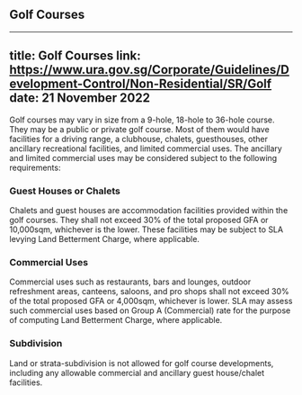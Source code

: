 
## Golf Courses
---
title: Golf Courses
link: https://www.ura.gov.sg/Corporate/Guidelines/Development-Control/Non-Residential/SR/Golf
date: 21 November 2022
---

Golf courses may vary in size from a 9-hole, 18-hole to 36-hole course. They may be a public or private golf course. Most of them would have facilities for a driving range, a clubhouse, chalets, guesthouses, other ancillary recreational facilities, and limited commercial uses. The ancillary and limited commercial uses may be considered subject to the following requirements:

### Guest Houses or Chalets

Chalets and guest houses are accommodation facilities provided within the golf courses. They shall not exceed 30% of the total proposed GFA or 10,000sqm, whichever is the lower. These facilities may be subject to SLA levying Land Betterment Charge, where applicable.

### Commercial Uses

Commercial uses such as restaurants, bars and lounges, outdoor refreshment areas, canteens, saloons, and pro shops shall not exceed 30% of the total proposed GFA or 4,000sqm, whichever is lower. SLA may assess such commercial uses based on Group A (Commercial) rate for the purpose of computing Land Betterment Charge, where applicable.

### Subdivision

Land or strata-subdivision is not allowed for golf course developments, including any allowable commercial and ancillary guest house/chalet facilities.
